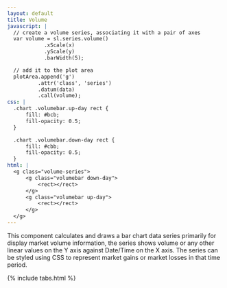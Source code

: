 ```yaml
---
layout: default
title: Volume
javascript: |
  // create a volume series, associating it with a pair of axes
  var volume = sl.series.volume()
            .xScale(x)
            .yScale(y)
            .barWidth(5);

  // add it to the plot area
  plotArea.append('g')
          .attr('class', 'series')
          .datum(data)
          .call(volume);
css: |
  .chart .volumebar.up-day rect {
      fill: #bcb;
      fill-opacity: 0.5;
  }

  .chart .volumebar.down-day rect {
      fill: #cbb;
      fill-opacity: 0.5;
  }
html: |
  <g class="volume-series">
      <g class="volumebar down-day">
          <rect></rect>
      </g>
      <g class="volumebar up-day">
          <rect></rect>
      </g>
  </g>
---
```


This component calculates and draws a bar chart data series primarily for display market volume information, the series shows volume or any other linear values on the Y axis against Date/Time on the X axis. The series can be styled using CSS to represent market gains or market losses in that time period.

<div id="example_volume"> </div>

<script type="text/javascript">
	// Mock data generation (mu, sigma, startingPrice, intraDaySteps, filter)
	var plotArea = createPlotArea('#example_volume');

	// Create the Candlestick series
	var volume = fc.series.volume()
		.xScale(dateScale)
		.yScale(priceScale);

	// Add the primary Candlestick series
	plotArea.selectAll('.series').remove();
	plotArea.append('g')
		.attr('class', 'series')
		.datum(dataSeries1)
		.call(volume);
</script>

{% include tabs.html %}
